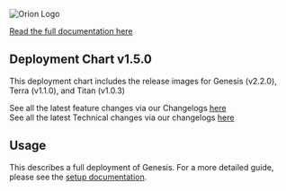 
![Orion Logo](https://juno-fx.github.io/Orion-Documentation/assets/logos/orion/orion-dark.png)

[Read the full documentation here](https://juno-fx.github.io/Orion-Documentation/)

## Deployment Chart v1.5.0
This deployment chart includes the release images for Genesis (v2.2.0), Terra (v1.1.0), and Titan (v1.0.3)

See all the latest feature changes via our Changelogs [here](https://juno-fx.github.io/Orion-Documentation/changelogs/feature/#2025-10-09)
<br>
See all the latest Technical changes via our changelogs [here](https://juno-fx.github.io/Orion-Documentation/changelogs/technical/#2025-10-09-genesis-v150-orion-projects-v150)

## Usage

This describes a full deployment of Genesis. For a more detailed guide, please see the [setup documentation](https://juno-fx.github.io/Orion-Documentation/installation/quick-start/).
